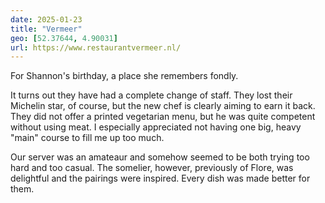 ```yaml
---
date: 2025-01-23
title: "Vermeer"
geo: [52.37644, 4.90031]
url: https://www.restaurantvermeer.nl/
---
```


For Shannon's birthday, a place she remembers fondly.

It turns out they have had a complete change of staff. They lost their Michelin star, of course, but the new chef is clearly aiming to earn it back. They did not offer a printed vegetarian menu, but he was quite competent without using meat. I especially appreciated not having one big, heavy "main" course to fill me up too much.

Our server was an amateaur and somehow seemed to be both trying too hard and too casual. The somelier, however, previously of Flore, was delightful and the pairings were inspired. Every dish was made better for them.
